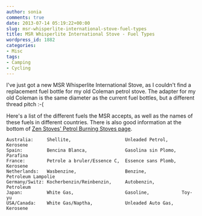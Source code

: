 ```yaml
---
author: sonia
comments: true
date: 2013-07-14 05:19:22+00:00
slug: msr-whisperlite-international-stove-fuel-types
title: MSR Whisperlite International Stove - Fuel Types
wordpress_id: 1882
categories:
- Misc
tags:
- Camping
- Cycling
---
```


I've just got a new MSR Whisperlite International Stove, as I couldn't find a replacement fuel bottle for my old Coleman petrol stove. The adapter for my old Coleman is the same diameter as the current fuel bottles, but a different thread pitch :-(

Here's a list of the different fuels the MSR accepts, as well as the names of these fuels in different countries. There is also good information at the bottom of [Zen Stoves' Petrol Burning Stoves page](http://zenstoves.net/Petrol.htm#Fuels).


    
    
    Australia:     Shellite,                    Unleaded Petrol,     Kerosene
    Spain:         Bencina Blanca,              Gasolina sin Plomo,  Parafina
    France:        Petrole a bruler/Essence C,  Essence sans Plomb,  Kerosene
    Netherlands:   Wasbenzine,                  Benzine,             Petroleum Lampolie
    Germany/Switz: Kocherbenzin/Reinbenzin,     Autobenzin,          Petroleum
    Japan:         White Gas,                   Gasoline,            Toy-yu
    USA/Canada:    White Gas/Naptha,            Unleaded Auto Gas,   Kerosene
    



